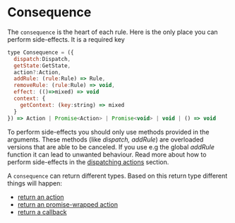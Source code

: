 # Consequence

The `consequence` is the heart of each rule. Here is the only place you can perform side-effects. It is a required key

```javascript
type Consequence = ({
  dispatch:Dispatch,
  getState:GetState, 
  action?:Action, 
  addRule: (rule:Rule) => Rule,
  removeRule: (rule:Rule) => void, 
  effect: (()=>mixed) => void
  context: {
    getContext: (key:string) => mixed
  }
}) => Action | Promise<Action> | Promise<void> | void | () => void
```

To perform side-effects you should only use methods provided in the arguments. These methods (like *dispatch, addRule*) are overloaded versions that are able to be canceled. If you use e.g the global *addRule* function it can lead to unwanted behaviour. Read more about how to perform side-effects in the [dispatching actions](../basicConcepts/dispatching_actions.md) section.

A `consequence` can return different types. Based on this return type different things will happen:

- [return an action](./consequence_action_return.md)
- [return an promise-wrapped action](./consequence_promise_return.md)
- [return a callback](./consequence_fn_return.md)